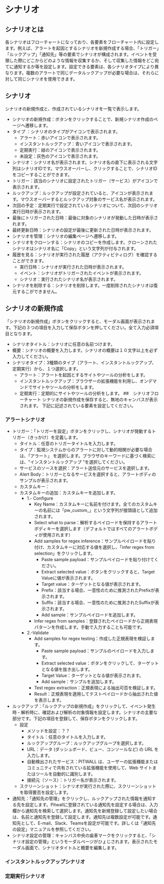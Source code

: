 # シナリオ
## シナリオとは
<!--　Pitwallの動作設定を記述したものをシナリオと呼びます。-->
各シナリオはフローチャートになっており、各要素をフローチャート内に設定します。例えば、アラートを起因とするシナリオを新規作成する場合、「トリガー」「ルックアップ」「通知先」等の要素でシナリオが構成されます。イベントを受領した際にどこからどのような情報を収集するか、そして収集した情報をどこ宛てに通知するか等を設定します。設定できる要素は、各シナリオタイプにより異なります。複数のアラートで同じデータルックアップが必要な場合は、それらに対して同じシナリオを使用できます。
## シナリオ
シナリオの新規作成と、作成されているシナリオを一覧で表示します。
- シナリオの新規作成：ボタンをクリックすることで、新規シナリオ作成のページへ遷移します。
- タイプ ：シナリオのタイプがアイコンで表示されます。
    - アラート：赤いアイコンで表示されます。
    - インスタントルックアップ：青いアイコンで表示されます。
    - 定期実行：緑のアイコンで表示されます。
    - 未設定：灰色のアイコンで表示されます。
- シナリオ：シナリオ名が表示されます。シナリオ名の直下に表示される文字列はシナリオIDです。マウスオーバーし、クリックすることで、シナリオIDをコピーすることができます。
- トリガー：該当のシナリオに設定されたトリガー（サービス）がアイコンで表示されます。
- ルックアップ：ルックアップが設定されていると、アイコンが表示されます。マウスオーバーするとルックアップ対象のサービス名が表示されます。
- 次回の予定：定期実行で設定されているシナリオについて、次回のシナリオ実行日時が表示されます。
- 最後にトリガーされた日時：最後に対象のシナリオが発動した日時が表示されます。
- 最終更新日時：シナリオの設定が最後に更新された日時が表示されます。
- シナリオを管理：シナリオの編集ページへ遷移します。
- シナリオをクローンする：シナリオのコピーを作成します。クローンされたシナリオはシナリオ名に「Copy」という文字列が付与されます。
- 履歴を見る：シナリオが実行された履歴（アクティビティログ）を確認することができます。
    - 実行日時：シナリオが実行された日時が表示されます。
    - イベント：シナリオがトリガーされたイベントが表示されます。
    - シナリオ：実行されたシナリオ名が表示されます。
- シナリオを削除する：シナリオを削除します。一度削除されたシナリオは復元するこができません。
## シナリオの新規作成
「シナリオの新規作成」ボタンをクリックすると、モーダル画面が表示されます。下記の３つの項目を入力して保存ボタンを押してください。全て入力必須項目となります。
- シナリオタイトル：シナリオに任意の名前つけます。
- 概要：シナリオの概要を入力します。シナリオの概要は１０文字以上を必ず入力してください。
- シナリオタイプ：3種類のタイプ（アラート、インスタントルックアップ、定期実行）から、１つ選択します。
    - アラート：アラートを起因とするサイトやツールの分析をします。
    - インスタントルックアップ：ブラウザーの拡張機能を利用し、オンデマンドでサイトやツールの分析をします。
    - 定期実行：定期的にサイトやツールの分析をします。
##　シナリオフローチャート
シナリオの新規作成を保存すると、無地のキャンバスが表示されます。
下記に記述されている要素を設定してください。
### アラートシナリオ
- トリガー：「トリガーを設定」ボタンをクリックし、シナリオが発動するトリガー（きっかけ）を定義します。
    - タイトル：任意のトリガータイトルを入力します。
    - タイプ：監視システムからのアラートに対して動的相関が必要な場合は、「アラート」 を選択します。ブラウザのキーワードに基づく検索には、"インスタントルックアップ "を選択してください。
    - サービスのソースを選択：アラート送信元のサービスを選択します。
    - Alert Body：トリガーとなるサービスを選択すると、アラートボディのサンプルが表示されます。
    - カスタムキー：
    - カスタムキーの追加：カスタムキーを追加します。
        - 1.- Configure
            - Key Name：カスタムキーに名前を付けます。全てのカスタムキーの名前には「pw_custom_」という文字列が接頭語として追加されます。
            - Select what to parse：解析するペイロードを保持するアラートボディキーを選択します（デフォルトではすべてのアラートボディが使用されます）
            - Add samples for regex inference：サンプルペイロードを貼り付け、カスタムキーに対応する値を選択し、「infer regex from selection」をクリックします。
                - Paste sample payload：サンプルペイロードを貼り付けてください。
                - Extract selected value：ボタンをクリックすると、Target Valueに値が表示されます。
                - Target value：ターゲットとなる値が表示されます。
                - Prefix：該当する場合、一意性のために推測されたPrefixが表示されます。
                - Suffix：該当する場合、一意性のために推測されたSuffixが表示されます。
                - Add sample：サンプルペイロードを追加します。
            - Infer regex from samples：登録されたペイロードから正規表現パターンを作成します。手動で入力することも可能です。
        - 2.-Validate
            - Add samples for regex testing：作成した正規表現を検証します。
                - Paste sample payload：サンプルのペイロードを入力します。
                - Extract selected value：ボタンをクリックして、ターゲットとなる値を抜き出します。
                - Target Value：ターゲットとなる値が表示されます。
                - Add sample：サンプルを追加します。
            - Test regex extraction：正規表現による抽出可否を検証します。
            - Result：正規表現を適用してテストペイロードから抽出された値を表示します。
- ルックアップ：「ルックアップの新規作成」をクリックして、イベント発生時・解析時に、確認および解析の対象情報を設定します。シナリオの主要な部分です。下記の項目を登録して、保存ボタンをクリックします。
    - 設定
        - メソッドを設定：？？
        - タイトル：任意のタイトルを入力します。
        - ルックアップグループ：ルックアップグループを選択します。
        - URL：データ (ダッシュボード、ビュー、コンソールなど) の URL を入力します。
        - 自動検出されたサービス：PITWALL は、ユーザーの拡張機能またはコミュニティで共有されている拡張機能を使用して、Web サイトまたはツールを自動的に識別します。
        - 接続元（ソース）：トリガー名が表示されます。
    - スクリーンショット：シナリオが実行された際に、スクリーンショットを取得要否を設定します。
- 通知先：「通知先の管理」をクリックし、ルックアップされた情報を通知する先を設定します。Pitwallに登録されている通知先を設定する場合は、入力欄から通知先を検索して選択します。通知先を新規登録して設定したい場合は、名前と通知先を登録して設定します。通知先は複数設定が可能です。通知先として、E-mail、Slack、Teamsを設定が可能です。詳しくは「通知先の設定」マニュアルを参照してください。
- シナリオ設定の管理：キャンバス中央の歯車マークをクリックすると、「シナリオ設定の管理」というモーダルページがひょじされます。表示されたモーダル画面で、シナリオタイトルと概要を編集します。
### インスタントルックアップシナリオ


### 定期実行シナリオ





